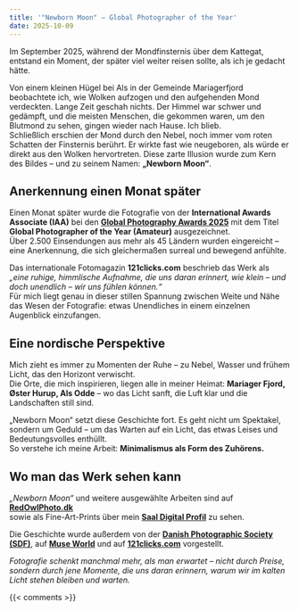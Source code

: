 ```yaml
---
title: '"Newborn Moon" – Global Photographer of the Year'
date: 2025-10-09
---
```

Im September 2025, während der Mondfinsternis über dem Kattegat, entstand ein Moment, der später viel weiter reisen sollte, als ich je gedacht hätte.

Von einem kleinen Hügel bei Als in der Gemeinde Mariagerfjord beobachtete ich, wie Wolken aufzogen und den aufgehenden Mond verdeckten. Lange Zeit geschah nichts. Der Himmel war schwer und gedämpft, und die meisten Menschen, die gekommen waren, um den Blutmond zu sehen, gingen wieder nach Hause. Ich blieb.  
Schließlich erschien der Mond durch den Nebel, noch immer vom roten Schatten der Finsternis berührt. Er wirkte fast wie neugeboren, als würde er direkt aus den Wolken hervortreten. Diese zarte Illusion wurde zum Kern des Bildes – und zu seinem Namen: **„Newborn Moon“**.

<!--more-->

## Anerkennung einen Monat später

Einen Monat später wurde die Fotografie von der **International Awards Associate (IAA)** bei den [**Global Photography Awards 2025**](https://globalphotographyawards.com/winner-info.php?id=2041) mit dem Titel **Global Photographer of the Year (Amateur)** ausgezeichnet.  
Über 2.500 Einsendungen aus mehr als 45 Ländern wurden eingereicht – eine Anerkennung, die sich gleichermaßen surreal und bewegend anfühlte.

Das internationale Fotomagazin **121clicks.com** beschrieb das Werk als *„eine ruhige, himmlische Aufnahme, die uns daran erinnert, wie klein – und doch unendlich – wir uns fühlen können.“*  
Für mich liegt genau in dieser stillen Spannung zwischen Weite und Nähe das Wesen der Fotografie: etwas Unendliches in einem einzelnen Augenblick einzufangen.

## Eine nordische Perspektive

Mich zieht es immer zu Momenten der Ruhe – zu Nebel, Wasser und frühem Licht, das den Horizont verwischt.  
Die Orte, die mich inspirieren, liegen alle in meiner Heimat: **Mariager Fjord, Øster Hurup, Als Odde** – wo das Licht sanft, die Luft klar und die Landschaften still sind.

„Newborn Moon“ setzt diese Geschichte fort. Es geht nicht um Spektakel, sondern um Geduld – um das Warten auf ein Licht, das etwas Leises und Bedeutungsvolles enthüllt.  
So verstehe ich meine Arbeit: **Minimalismus als Form des Zuhörens.**

## Wo man das Werk sehen kann

*„Newborn Moon“* und weitere ausgewählte Arbeiten sind auf  
[**RedOwlPhoto.dk**](https://redowlphoto.dk/?utm_source=chatgpt.com)  
sowie als Fine-Art-Prints über mein [**Saal Digital Profil**](https://photo-portal.shop/profiles/Allan-Andersen) zu sehen.  

Die Geschichte wurde außerdem von der [**Danish Photographic Society (SDF)**](https://www.sdf.dk/nyheder/nyheder/1172-allan-andersen-vinder-international-pris-for-foto-af-blodmanen.html), auf [**Muse World**](https://www.muse.world/index.php/post/2025-global-photography-awards-honors-outstanding-photographers-category-winners-of-the-year) und auf [**121clicks.com**](https://121clicks.com/inspirations/global-photography-awards-2025-winners) vorgestellt.

*Fotografie schenkt manchmal mehr, als man erwartet – nicht durch Preise, sondern durch jene Momente, die uns daran erinnern, warum wir im kalten Licht stehen bleiben und warten.*

{{< comments >}}
